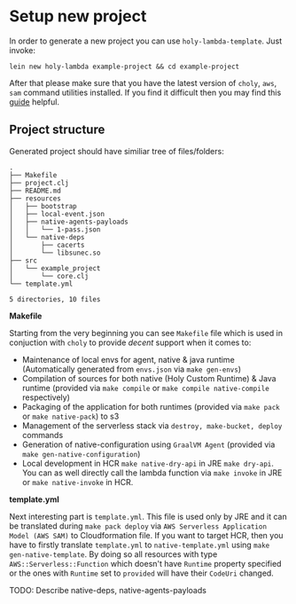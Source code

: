 # Setup new project

In order to generate a new project you can use `holy-lambda-template`. Just invoke:
```
lein new holy-lambda example-project && cd example-project
```

After that please make sure that you have the latest version of `choly`, `aws`, `sam`
command utilities installed. If you find it difficult then you may find this [guide](https://cljdoc.org/d/fierycod/holy-lambda/CURRENT/doc/installation) helpful.

## Project structure
Generated project should have similiar tree of files/folders:
```
.
├── Makefile
├── project.clj
├── README.md
├── resources
│   ├── bootstrap
│   ├── local-event.json
│   ├── native-agents-payloads
│   │   └── 1-pass.json
│   └── native-deps
│       ├── cacerts
│       └── libsunec.so
├── src
│   └── example_project
│       └── core.clj
└── template.yml

5 directories, 10 files
```

**Makefile**

Starting from the very beginning you can see `Makefile` file which is used in conjuction with `choly` to provide *decent* support when it comes to:
- Maintenance of local envs for agent, native & java runtime (Automatically generated from `envs.json` via `make gen-envs`)
- Compilation of sources for both native (Holy Custom Runtime) & Java runtime (provided via `make compile` or `make compile native-compile` respectively)
- Packaging of the application for both runtimes (provided via `make pack` or `make native-pack`) to s3
- Management of the serverless stack via `destroy, make-bucket, deploy` commands
- Generation of native-configuration using `GraalVM Agent` (provided via `make gen-native-configuration`)
- Local development in HCR `make native-dry-api` in JRE `make dry-api`. You can as well directly call the lambda function via `make invoke` in JRE or `make native-invoke` in HCR.

**template.yml**

Next interesting part is `template.yml`. This file is used only by JRE and it can be translated during `make pack deploy` via `AWS Serverless Application Model (AWS SAM)` to Cloudformation file. If you want to target HCR, then you have to firstly translate `template.yml` to `native-template.yml` using `make gen-native-template`. By doing so
all resources with type `AWS::Serverless::Function` which doesn't have `Runtime` property specified or the ones with `Runtime` set to `provided` will have their `CodeUri` changed.

TODO: Describe native-deps, native-agents-payloads
